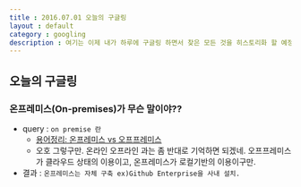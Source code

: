 ```yaml
---
title : 2016.07.01 오늘의 구글링
layout : default
category : googling
description : 여기는 이제 내가 하루에 구글링 하면서 찾은 모든 것을 히스토리화 할 예정. 한 번 찾아본거를 다시 내가 씹어 남김으로써 머리에 좀 더 잘 남기려고.
---
```


## 오늘의 구글링

### 온프레미스(On-premises)가 무슨 말이야??
- query : `on premise 란`
  - [용어정리: 온프레미스 vs 오프프레미스](http://mickeyh-words.blogspot.kr/2014/01/vs.html)
  - 오호 그렇구만. 온라인 오프라인 과는 좀 반대로 기억하면 되겠네. 오프프레미스가 클라우드 상태의 이용이고, 온프레미스가 로컬기반의 이용이구만.
- 결과 : `온프레미스는 자체 구축 ex)Github Enterprise을 사내 설치.`
